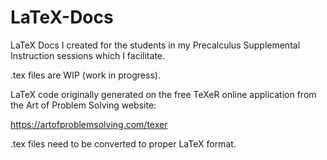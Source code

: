 # LaTeX-Docs
LaTeX Docs I created for the students in my Precalculus Supplemental Instruction sessions which I facilitate.

.tex files are WIP (work in progress).

LaTeX code originally generated on the free TeXeR online application from the Art of Problem Solving website:

https://artofproblemsolving.com/texer

.tex files need to be converted to proper LaTeX format.
